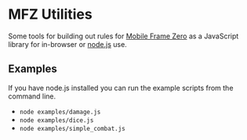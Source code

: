 MFZ Utilities
=============

Some tools for building out rules for [Mobile Frame Zero](http://www.mobileframezero.com/) as a JavaScript library for in-browser or [node.js](http://nodejs.org/) use.

Examples
--------

If you have node.js installed you can run the example scripts from the command line.

* `node examples/damage.js`
* `node examples/dice.js`
* `node examples/simple_combat.js`
